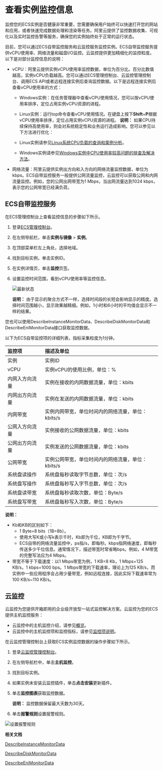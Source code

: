 # 查看实例监控信息

监控您的ECS实例是否健康非常重要，您需要确保用户始终可以快速打开您的网站和应用，或者快速完成数据处理和渲染等任务。阿里云提供了监控数据收集、可视化以及实时监控告警等服务，确保您的实例始终处于正常的运行状态。

目前，您可以通过ECS自带监控服务和云监控服务监控实例。ECS自带监控服务提供vCPU使用率、网络流量和磁盘I/O监控。云监控提供更加精细化的监控粒度。以下是对部分监控信息的说明：

-   vCPU：阿里云提供实例vCPU使用率监控数据，单位为百分比。百分比数值越高，实例vCPU负载越高。您可以通过ECS管理控制台、云监控管理控制台、调用ECS API或者远程连接实例后查询监控数据。以下是远程连接实例后查看vCPU使用率的方式：

    -   Windows实例：在任务管理器中查看vCPU使用情况，您可以按vCPU使用率排序，定位占用实例vCPU资源的进程。
    -   Linux实例：运行top命令查看vCPU使用情况。在键盘上按下**Shift**+**P**根据vCPU使用率排序，定位占用实例vCPU资源的进程。
    **说明：** 如果CPU持续保持高使用率，则会对系统稳定性和业务运行造成影响。您可以参见以下方法进行优化：

    -   Linux实例请参见[Linux系统CPU负载的查询和案例分析](https://help.aliyun.com/knowledge_detail/41225.html)。
    -   Windows实例请参见[Windows实例中CPU使用率较高问题的排查及解决方法](https://help.aliyun.com/knowledge_detail/41045.html)。
-   网络流量：阿里云提供实例出方向和入方向的网络流量监控数据，单位为kbps。ECS自带监控服务一般提供公网流量监控，云监控可以获取公网和内网流量监控。例如，您的公网出网带宽为1 Mbps，当出网流量达到1024 kbps，表示您的公网带宽已经满负荷。

## ECS自带监控服务

在ECS管理控制台上查看监控信息的步骤如下所示。

1.  登录[ECS管理控制台](https://ecs.console.aliyun.com)。

2.  在左侧导航栏，单击**实例与镜像** \> **实例**。

3.  在顶部菜单栏左上角处，选择地域。

4.  找到目标实例，单击实例ID。

5.  在实例详情页，单击**监控**页签。

6.  设置监控时间范围，看到vCPU使用率等监控信息。

    ![最新状态](https://static-aliyun-doc.oss-accelerate.aliyuncs.com/assets/img/zh-CN/3069304061/p9888.png)

    **说明：** 由于显示的聚合方式不一样，选择时间段的长短会影响显示的精度。选择时间范围越小，显示效果越精细。例如，1小时和6小时的平均值会显示不一样的结果。


您也可以使用DescribeInstanceMonitorData、DescribeDiskMonitorData和DescribeEniMonitorData接口获取监控数据。

以下为ECS自带监控项的详细列表，指标采集粒度为1分钟。

|监控项|描述及单位|
|:--|:----|
|实例|实例ID|
|vCPU|实例vCPU的使用比例，单位：%|
|内网入方向流量|实例在接收的内网数据流量，单位：kbits|
|内网出方向流量|实例在发送的内网数据流量，单位：kbits|
|内网带宽|实例内网带宽，单位时间内的网络流量，单位：kbits/s|
|公网入方向流量|实例接收的公网数据流量，单位：kbits|
|公网出方向流量|实例发送的公网数据流量，单位：kbits|
|公网带宽|实例公网带宽，单位时间内的网络流量，单位：kbits/s|
|系统盘读操作|系统盘每秒读取字节总数，单位：次/s|
|系统盘写操作|系统盘每秒写入字节总数，单位：次/s|
|系统盘读带宽|系统盘每秒读取次数，单位：Byte/s|
|系统盘写带宽|系统盘每秒写入次数，单位：Byte/s|

**说明：**

-   Kb和KB的区别如下：
    -   1 Byte=8 bits（1B=8b）。
    -   使用大写K或小写k表示千时，Kb即为千位，KB即为千字节。
    -   ECS自带的网络流量监控中，ps指/s，即每秒。kbps指网络速度，即每秒传送多少千位信息。通常情况下，描述带宽时常省略bps。例如，4 M带宽的完整写法应为4 Mbps。
-   带宽不等于下载速度：以1 Mbps带宽为例，1 KB=8 Kb，1 Mbps=125 KB/s，1 kbps=1000 bps。1 Mbps带宽的下载速率，理论上为125 KB/s，而实例中一些应用程序会占用少量带宽，例如远程连接，因此实际下载速率常为100 KB/s~110 KB/s。

## 云监控

云监控为您提供开箱即用的企业级开放型一站式监控解决方案。云监控为您的ECS提供主机监控服务：

-   云监控中的主机监控介绍，请参见[概览](/cn.zh-CN/主机监控/概览.md)。
-   云监控中的主机监控项和监控指标，请参见[监控项说明](/cn.zh-CN/主机监控/监控项说明.md)。

在云监控管理控制台上获取ECS实例监控数据的操作步骤如下所示。

1.  登录[云监控管理控制台](https://cloudmonitor.console.aliyun.com/)。

2.  在左侧导航栏中，单击**主机监控**。

3.  找到目标实例。

4.  如果实例未安装云监控插件，单击**点击安装**更新插件。

5.  单击**监控图表**获取监控数据。

    **说明：** 监控数据保留最大天数为30天。

6.  单击**报警规则**设置报警规则。


![设置报警规则](https://static-aliyun-doc.oss-accelerate.aliyuncs.com/assets/img/zh-CN/8897919951/p3939.png)

**相关文档**  


[DescribeInstanceMonitorData](/cn.zh-CN/API参考/运维与监控/DescribeInstanceMonitorData.md)

[DescribeDiskMonitorData](/cn.zh-CN/API参考/运维与监控/DescribeDiskMonitorData.md)

[DescribeEniMonitorData](/cn.zh-CN/API参考/运维与监控/DescribeEniMonitorData.md)

